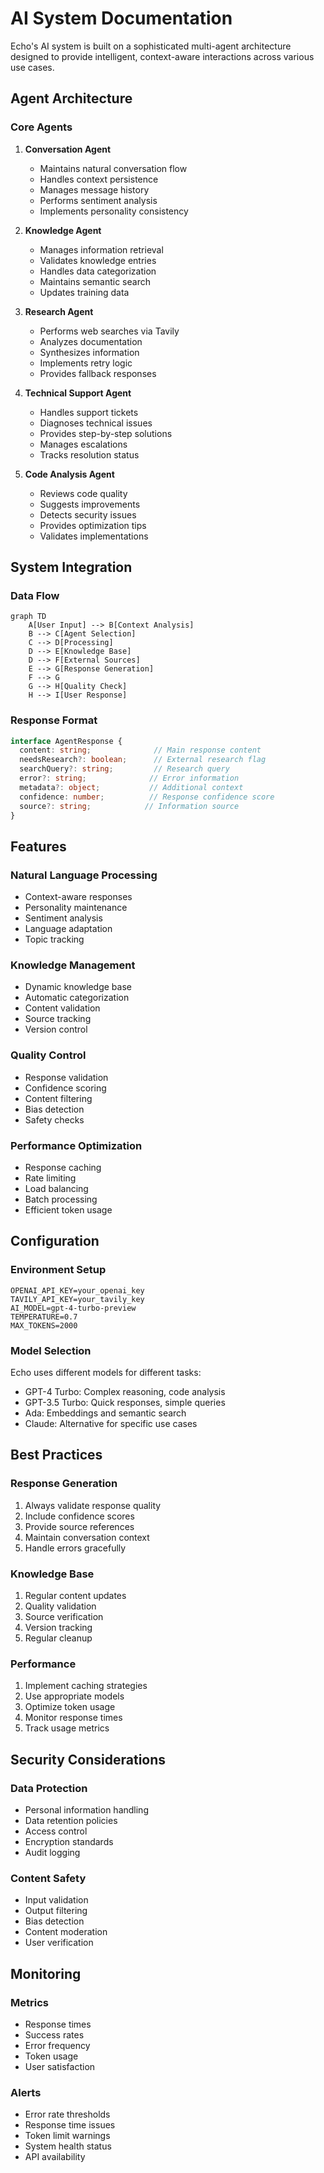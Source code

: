 # AI System Documentation

Echo's AI system is built on a sophisticated multi-agent architecture designed to provide intelligent, context-aware interactions across various use cases.

## Agent Architecture

### Core Agents

1. **Conversation Agent**
   - Maintains natural conversation flow
   - Handles context persistence
   - Manages message history
   - Performs sentiment analysis
   - Implements personality consistency

2. **Knowledge Agent**
   - Manages information retrieval
   - Validates knowledge entries
   - Handles data categorization
   - Maintains semantic search
   - Updates training data

3. **Research Agent**
   - Performs web searches via Tavily
   - Analyzes documentation
   - Synthesizes information
   - Implements retry logic
   - Provides fallback responses

4. **Technical Support Agent**
   - Handles support tickets
   - Diagnoses technical issues
   - Provides step-by-step solutions
   - Manages escalations
   - Tracks resolution status

5. **Code Analysis Agent**
   - Reviews code quality
   - Suggests improvements
   - Detects security issues
   - Provides optimization tips
   - Validates implementations

## System Integration

### Data Flow
```mermaid
graph TD
    A[User Input] --> B[Context Analysis]
    B --> C[Agent Selection]
    C --> D[Processing]
    D --> E[Knowledge Base]
    D --> F[External Sources]
    E --> G[Response Generation]
    F --> G
    G --> H[Quality Check]
    H --> I[User Response]
```

### Response Format
```typescript
interface AgentResponse {
  content: string;              // Main response content
  needsResearch?: boolean;      // External research flag
  searchQuery?: string;         // Research query
  error?: string;              // Error information
  metadata?: object;           // Additional context
  confidence: number;          // Response confidence score
  source?: string;            // Information source
}
```

## Features

### Natural Language Processing
- Context-aware responses
- Personality maintenance
- Sentiment analysis
- Language adaptation
- Topic tracking

### Knowledge Management
- Dynamic knowledge base
- Automatic categorization
- Content validation
- Source tracking
- Version control

### Quality Control
- Response validation
- Confidence scoring
- Content filtering
- Bias detection
- Safety checks

### Performance Optimization
- Response caching
- Rate limiting
- Load balancing
- Batch processing
- Efficient token usage

## Configuration

### Environment Setup
```env
OPENAI_API_KEY=your_openai_key
TAVILY_API_KEY=your_tavily_key
AI_MODEL=gpt-4-turbo-preview
TEMPERATURE=0.7
MAX_TOKENS=2000
```

### Model Selection
Echo uses different models for different tasks:
- GPT-4 Turbo: Complex reasoning, code analysis
- GPT-3.5 Turbo: Quick responses, simple queries
- Ada: Embeddings and semantic search
- Claude: Alternative for specific use cases

## Best Practices

### Response Generation
1. Always validate response quality
2. Include confidence scores
3. Provide source references
4. Maintain conversation context
5. Handle errors gracefully

### Knowledge Base
1. Regular content updates
2. Quality validation
3. Source verification
4. Version tracking
5. Regular cleanup

### Performance
1. Implement caching strategies
2. Use appropriate models
3. Optimize token usage
4. Monitor response times
5. Track usage metrics

## Security Considerations

### Data Protection
- Personal information handling
- Data retention policies
- Access control
- Encryption standards
- Audit logging

### Content Safety
- Input validation
- Output filtering
- Bias detection
- Content moderation
- User verification

## Monitoring

### Metrics
- Response times
- Success rates
- Error frequency
- Token usage
- User satisfaction

### Alerts
- Error rate thresholds
- Response time issues
- Token limit warnings
- System health status
- API availability
